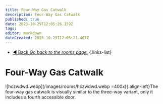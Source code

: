 ```yaml
---
title: Four-Way Gas Catwalk
description: Four-Way Gas Catwalk
published: true
date: 2023-10-29T12:05:26.159Z
tags: 
editor: markdown
dateCreated: 2023-10-29T12:05:21.407Z
---
```


- [:arrow_backward: Back *Go back to the rooms page.*](/en/game/rooms#zones)
{.links-list}
# Four-Way Gas Catwalk
![hczwdwd.webp](/images/rooms/hczwdwd.webp =400x){.align-left}The four-way gas catwalk is visually similar to the three-way variant, only it includes a fourth accessible door.